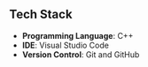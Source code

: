 ## Tech Stack

- **Programming Language**: C++
- **IDE**: Visual Studio Code
- **Version Control**: Git and GitHub

